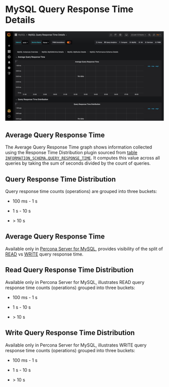 # MySQL Query Response Time Details

![!image](../../_images/PMM_MySQL_Query_Response_Time_Details.jpg)

## Average Query Response Time

The Average Query Response Time graph shows information collected using the Response Time Distribution plugin sourced from [table `INFORMATION_SCHEMA.QUERY_RESPONSE_TIME`](https://www.percona.com/doc/percona-server/5.7/diagnostics/response_time_distribution.html#QUERY_RESPONSE_TIME). It computes this value across all queries by taking the sum of seconds divided by the count of queries.

## Query Response Time Distribution

Query response time counts (operations) are grouped into three buckets:

* 100 ms - 1 s

* 1 s - 10 s

* &gt; 10 s

## Average Query Response Time

Available only in [Percona Server for MySQL](https://www.percona.com/doc/percona-server/5.7/diagnostics/response_time_distribution.html#logging-the-queries-in-separate-read-and-write-tables), provides  visibility of the split of [READ](https://www.percona.com/doc/percona-server/5.7/diagnostics/response_time_distribution.html#QUERY_RESPONSE_TIME_READ) vs [WRITE](https://www.percona.com/doc/percona-server/5.7/diagnostics/response_time_distribution.html#QUERY_RESPONSE_TIME_WRITE) query response time.

## Read Query Response Time Distribution

Available only in Percona Server for MySQL, illustrates READ query response time counts (operations) grouped into three buckets:

* 100 ms - 1 s

* 1 s - 10 s

* &gt; 10 s

## Write Query Response Time Distribution

Available only in Percona Server for MySQL, illustrates WRITE query response time counts (operations) grouped into three buckets:

* 100 ms - 1 s

* 1 s - 10 s

* &gt; 10 s
